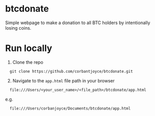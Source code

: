 # btcdonate
Simple webpage to make a donation to all BTC holders by intentionally losing coins.

# Run locally

1. Clone the repo
```
  git clone https://github.com/corbantjoyce/btcdonate.git
```

2. Navigate to the `app.html` file path in your browser
```
  file:///Users/<your_user_name>/<file_path>/btcdonate/app.html
```
e.g.
```
  file:///Users/corbanjoyce/Documents/btcdonate/app.html
```
